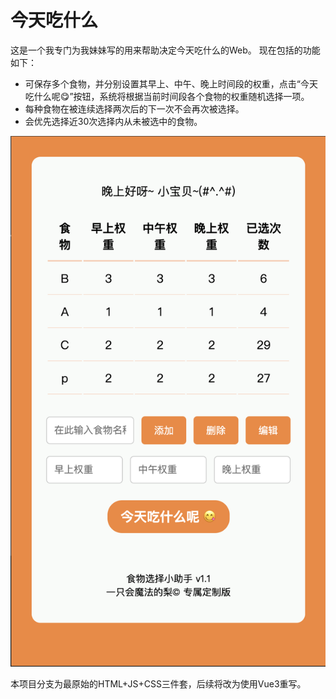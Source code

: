 # 今天吃什么
这是一个我专门为我妹妹写的用来帮助决定今天吃什么的Web。
现在包括的功能如下：
- 可保存多个食物，并分别设置其早上、中午、晚上时间段的权重，点击“今天吃什么呢😋”按钮，系统将根据当前时间段各个食物的权重随机选择一项。
- 每种食物在被连续选择两次后的下一次不会再次被选择。
- 会优先选择近30次选择内从未被选中的食物。

![截图](assets/截屏.png)

本项目分支为最原始的HTML+JS+CSS三件套，后续将改为使用Vue3重写。